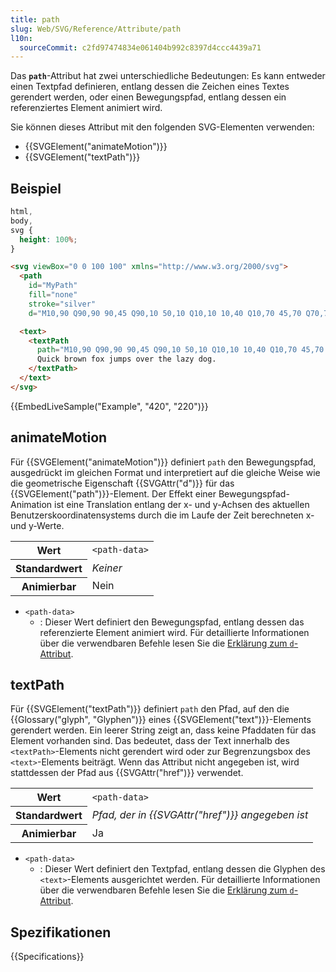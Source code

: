 ```yaml
---
title: path
slug: Web/SVG/Reference/Attribute/path
l10n:
  sourceCommit: c2fd97474834e061404b992c8397d4ccc4439a71
---
```


Das **`path`**-Attribut hat zwei unterschiedliche Bedeutungen: Es kann entweder einen Textpfad definieren, entlang dessen die Zeichen eines Textes gerendert werden, oder einen Bewegungspfad, entlang dessen ein referenziertes Element animiert wird.

Sie können dieses Attribut mit den folgenden SVG-Elementen verwenden:

- {{SVGElement("animateMotion")}}
- {{SVGElement("textPath")}}

## Beispiel

```css hidden
html,
body,
svg {
  height: 100%;
}
```

```html
<svg viewBox="0 0 100 100" xmlns="http://www.w3.org/2000/svg">
  <path
    id="MyPath"
    fill="none"
    stroke="silver"
    d="M10,90 Q90,90 90,45 Q90,10 50,10 Q10,10 10,40 Q10,70 45,70 Q70,70 75,50" />

  <text>
    <textPath
      path="M10,90 Q90,90 90,45 Q90,10 50,10 Q10,10 10,40 Q10,70 45,70 Q70,70 75,50">
      Quick brown fox jumps over the lazy dog.
    </textPath>
  </text>
</svg>
```

{{EmbedLiveSample("Example", "420", "220")}}

## animateMotion

Für {{SVGElement("animateMotion")}} definiert `path` den Bewegungspfad, ausgedrückt im gleichen Format und interpretiert auf die gleiche Weise wie die geometrische Eigenschaft {{SVGAttr("d")}} für das {{SVGElement("path")}}-Element. Der Effekt einer Bewegungspfad-Animation ist eine Translation entlang der x- und y-Achsen des aktuellen Benutzerskoordinatensystems durch die im Laufe der Zeit berechneten x- und y-Werte.

<table class="properties">
  <tbody>
    <tr>
      <th scope="row">Wert</th>
      <td><code>&#x3C;path-data></code></td>
    </tr>
    <tr>
      <th scope="row">Standardwert</th>
      <td><em>Keiner</em></td>
    </tr>
    <tr>
      <th scope="row">Animierbar</th>
      <td>Nein</td>
    </tr>
  </tbody>
</table>

- `<path-data>`
  - : Dieser Wert definiert den Bewegungspfad, entlang dessen das referenzierte Element animiert wird. Für detaillierte Informationen über die verwendbaren Befehle lesen Sie die [Erklärung zum `d`-Attribut](/de/docs/Web/SVG/Reference/Attribute/d#path_commands).

## textPath

Für {{SVGElement("textPath")}} definiert `path` den Pfad, auf den die {{Glossary("glyph", "Glyphen")}} eines {{SVGElement("text")}}-Elements gerendert werden. Ein leerer String zeigt an, dass keine Pfaddaten für das Element vorhanden sind. Das bedeutet, dass der Text innerhalb des `<textPath>`-Elements nicht gerendert wird oder zur Begrenzungsbox des `<text>`-Elements beiträgt. Wenn das Attribut nicht angegeben ist, wird stattdessen der Pfad aus {{SVGAttr("href")}} verwendet.

<table class="properties">
  <tbody>
    <tr>
      <th scope="row">Wert</th>
      <td><code>&#x3C;path-data></code></td>
    </tr>
    <tr>
      <th scope="row">Standardwert</th>
      <td><em>Pfad, der in {{SVGAttr("href")}} angegeben ist</em></td>
    </tr>
    <tr>
      <th scope="row">Animierbar</th>
      <td>Ja</td>
    </tr>
  </tbody>
</table>

- `<path-data>`
  - : Dieser Wert definiert den Textpfad, entlang dessen die Glyphen des `<text>`-Elements ausgerichtet werden. Für detaillierte Informationen über die verwendbaren Befehle lesen Sie die [Erklärung zum `d`-Attribut](/de/docs/Web/SVG/Reference/Attribute/d#path_commands).

## Spezifikationen

{{Specifications}}
